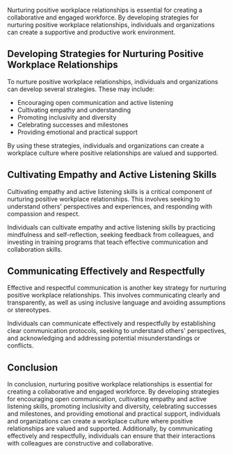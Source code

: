 
Nurturing positive workplace relationships is essential for creating a collaborative and engaged workforce. By developing strategies for nurturing positive workplace relationships, individuals and organizations can create a supportive and productive work environment.

Developing Strategies for Nurturing Positive Workplace Relationships
--------------------------------------------------------------------

To nurture positive workplace relationships, individuals and organizations can develop several strategies. These may include:

* Encouraging open communication and active listening
* Cultivating empathy and understanding
* Promoting inclusivity and diversity
* Celebrating successes and milestones
* Providing emotional and practical support

By using these strategies, individuals and organizations can create a workplace culture where positive relationships are valued and supported.

Cultivating Empathy and Active Listening Skills
-----------------------------------------------

Cultivating empathy and active listening skills is a critical component of nurturing positive workplace relationships. This involves seeking to understand others' perspectives and experiences, and responding with compassion and respect.

Individuals can cultivate empathy and active listening skills by practicing mindfulness and self-reflection, seeking feedback from colleagues, and investing in training programs that teach effective communication and collaboration skills.

Communicating Effectively and Respectfully
------------------------------------------

Effective and respectful communication is another key strategy for nurturing positive workplace relationships. This involves communicating clearly and transparently, as well as using inclusive language and avoiding assumptions or stereotypes.

Individuals can communicate effectively and respectfully by establishing clear communication protocols, seeking to understand others' perspectives, and acknowledging and addressing potential misunderstandings or conflicts.

Conclusion
----------

In conclusion, nurturing positive workplace relationships is essential for creating a collaborative and engaged workforce. By developing strategies for encouraging open communication, cultivating empathy and active listening skills, promoting inclusivity and diversity, celebrating successes and milestones, and providing emotional and practical support, individuals and organizations can create a workplace culture where positive relationships are valued and supported. Additionally, by communicating effectively and respectfully, individuals can ensure that their interactions with colleagues are constructive and collaborative.

